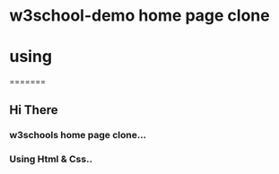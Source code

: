 
# w3school-demo home page clone
# using 
=======
## Hi There

### w3schools home page clone...

### Using Html & Css..

